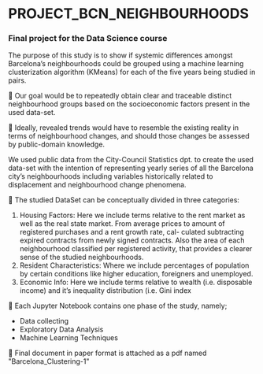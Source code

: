 # PROJECT_BCN_NEIGHBOURHOODS

### Final project for the Data Science course


The purpose of this study is to show if systemic differences amongst Barcelona’s neighbourhoods
could be grouped using a machine learning clusterization algorithm (KMeans) for each of the five
years being studied in pairs.

🎯 Our goal would be to repeatedly obtain clear and traceable distinct neighbourhood groups based
on the socioeconomic factors present in the used data-set.

🏅 Ideally, revealed trends would have to resemble the existing reality in terms of neighbourhood
changes, and should those changes be assessed by public-domain knowledge.


We used public data from the City-Council Statistics dpt. to create the used data-set with the
intention of representing yearly series of all the Barcelona city’s neighbourhoods including variables
historically related to displacement and neighbourhood change phenomena.

💾 The studied DataSet can be conceptually divided in three categories:

1. Housing Factors: Here we include terms relative to the rent market as well as the real state
market. From average prices to amount of registered purchases and a rent growth rate, cal-
culated subtracting expired contracts from newly signed contracts. Also the area of each
neighbourhood classified per registered activity, that provides a clearer sense of the studied
neighbourhoods.
2. Resident Characteristics: Where we include percentages of population by certain conditions
like higher education, foreigners and unemployed.
3. Economic Info: Here we include terms relative to wealth (i.e. disposable income) and it’s
inequality distribution (i.e. Gini index


📙 Each Jupyter Notebook contains one phase of the study, namely; 
- Data collecting
- Exploratory Data Analysis
- Machine Learning Techniques  


💼 Final document in paper format is attached as a pdf named "Barcelona_Clustering-1"
